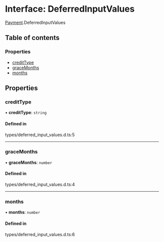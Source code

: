# Interface: DeferredInputValues

[Payment](../wiki/Payment).DeferredInputValues

## Table of contents

### Properties

- [creditType](../wiki/Payment.DeferredInputValues#credittype)
- [graceMonths](../wiki/Payment.DeferredInputValues#gracemonths)
- [months](../wiki/Payment.DeferredInputValues#months)

## Properties

### creditType

• **creditType**: `string`

#### Defined in

types/deferred_input_values.d.ts:5

___

### graceMonths

• **graceMonths**: `number`

#### Defined in

types/deferred_input_values.d.ts:4

___

### months

• **months**: `number`

#### Defined in

types/deferred_input_values.d.ts:6
